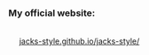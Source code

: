 <h3>My official website:</h3> </br>
&nbsp;&nbsp;&nbsp;&nbsp;&nbsp;<a href='jacks-style/'>jacks-style.github.io/jacks-style/</a>

